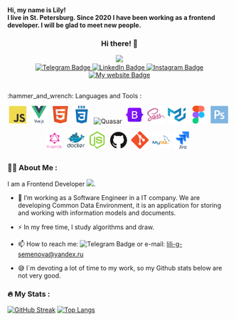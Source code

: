 ### <h4> Hi, my name is Lily! </br> I live in St. Petersburg. Since 2020 I have been working as a frontend developer. I will be glad to meet new people.</h4>
### <div align="center"> Hi there! 👋</div>
<div id="header" align="center">  
  <img src="https://user-images.githubusercontent.com/87022711/180642834-c7caae9c-b0ee-4b88-9ed6-e7d6085fb512.gif" width="400"/>  
 <div id="badges">  
  <a href="https://t.me/LilysPictures">  
    <img src="https://img.shields.io/badge/Telegram-%40LilysPictures-9cf" alt="Telegram Badge"/> 
  </a>  
  <a href="https://www.linkedin.com/in/lilyspictures">
    <img src="https://img.shields.io/badge/LinkedInn-@LilysPictures-blue" alt="LinkedIn Badge"/> 
  </a>     
  <a href="https://www.instagram.com/lilyspictures_art">
    <img src="https://img.shields.io/badge/Instagram-@LilysPictures__art-red" alt="Instagram Badge"/>
  </a>  
  <a href="https://www.lilyspictures.com">
    <img src="https://img.shields.io/badge/Website-LilysPictures.com-green" alt="My website Badge"/>
  </a>  
</div>
</div>
<h2> </h2>
:hammer_and_wrench: Languages and Tools :
<div align="center">

 <img src="https://github.com/devicons/devicon/blob/master/icons/javascript/javascript-original.svg" title="JavaScript" alt="JavaScript" width="40" />&nbsp;
 <img src="https://github.com/devicons/devicon/blob/master/icons/vuejs/vuejs-original-wordmark.svg"  title="Vue.js" alt="Vue.js" width="40" height="40"/>&nbsp;
 <img src="https://github.com/devicons/devicon/blob/master/icons/html5/html5-original.svg" title="HTML5" alt="HTML" width="40" height="40"/>&nbsp;
 <img src="https://github.com/devicons/devicon/blob/master/icons/css3/css3-plain-wordmark.svg"  title="CSS3" alt="CSS" width="40" height="40"/>&nbsp;
 <img src="https://user-images.githubusercontent.com/87022711/180653388-5977add6-66e8-4d91-bc5b-cd08b39aadbe.svg" title="Quasar" alt="Quasar" width="40"/>&nbsp; 
 <img src="https://github.com/devicons/devicon/blob/master/icons/bootstrap/bootstrap-original.svg"  title="Bootstrap" alt="Bootstrap" width="40" height="40"/>&nbsp;
 <img src="https://github.com/devicons/devicon/blob/master/icons/sass/sass-original.svg"  title="Sass" alt="Sass" width="40" height="40"/>&nbsp;
 <img src="https://github.com/devicons/devicon/blob/master/icons/materialui/materialui-original.svg" title="Material UI" alt="Material UI" width="40"/>&nbsp; 
 <img src="https://github.com/devicons/devicon/blob/master/icons/figma/figma-original.svg" title="Figma" alt="Figma" width="40"/>&nbsp; 
 <img src="https://github.com/devicons/devicon/blob/master/icons/photoshop/photoshop-plain.svg" title="Photoshop" alt="Photoshop" width="40"/>&nbsp; 
 

 <img src="https://github.com/devicons/devicon/blob/master/icons/graphql/graphql-plain-wordmark.svg" title="Graphql" alt="Graphql" width="40"/>&nbsp; 
<img src="https://github.com/devicons/devicon/blob/master/icons/docker/docker-original-wordmark.svg" title="Docker" alt="Docker" width="40"/>&nbsp;
<img src="https://github.com/devicons/devicon/blob/master/icons/nodejs/nodejs-plain.svg" title="NodeJS" alt="NodeJS" width="40" height="40"/>&nbsp;
<img src="https://github.com/devicons/devicon/blob/master/icons/github/github-original.svg" title="Github" alt="Github" width="40" height="40"/>&nbsp;
<img src="https://github.com/devicons/devicon/blob/master/icons/git/git-original.svg" title="Github" alt="Git" width="40" height="40"/>&nbsp;
<img src="https://github.com/devicons/devicon/blob/master/icons/mysql/mysql-original-wordmark.svg" title="Mysql" alt="Mysql" width="40" height="40"/>&nbsp;
<img src="https://github.com/devicons/devicon/blob/master/icons/jira/jira-original-wordmark.svg" title="Jira" alt="Jira" width="40" height="40"/>&nbsp;
</div>
<h2> </h2>

### :woman_technologist: About Me :
I am a Frontend Developer <img src="https://media.giphy.com/media/WUlplcMpOCEmTGBtBW/giphy.gif" width="30">.
- :telescope: I’m working as a Software Engineer in a IT company. We are developing Common Data Environment, it is an application for storing and working with information models and documents.
- :zap: In my free time, I study algorithms and draw.
- :mailbox: How to reach me:   <img src="https://img.shields.io/badge/Telegram-%40LilysPictures-9cf" alt="Telegram Badge" href="https://t.me/LilysPictures"/> or e-mail: lili-g-semenova@yandex.ru
 
- :sweat_smile: I`m devoting a lot of time to my work, so my Github stats below are not very good.
  
### :fire: My Stats :

[![GitHub Streak](http://github-readme-streak-stats.herokuapp.com?user=LilysPictures)](https://git.io/streak-stats)
[![Top Langs](https://github-readme-stats.vercel.app/api/top-langs/?username=LilysPictures&layout=compact)](https://github.com/anuraghazra/github-readme-stats) 

